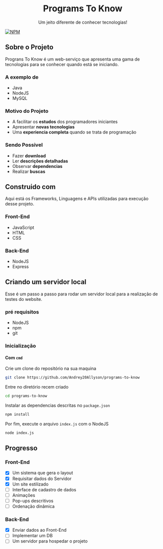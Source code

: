 <!-- Project Logo -->
<div align='center'>
    <h1>Programs To Know</h1>
    <p>Um jeito diferente de conhecer tecnologias!</p>
</div>

[![NPM](https://img.shields.io/badge/license-MIT-green)](https://github.com/Andrey20Allyson/programs-to-know/blob/master/LICENSE)

## Sobre o Projeto

Prograns To Know é um web-serviço que apresenta uma gama de tecnologias para se conhecer quando está se iniciando.

### A exemplo de

- Java
- NodeJS
- MySQL

### Motivo do Projeto
- A facilitar os **estudos** dos programadores iniciantes
- Apresentar **novas tecnologias**
- Uma **experiencia completa** quando se trata de programação

### Sendo Possivel

- Fazer **download**
- Ler **descrições detalhadas**
- Observar **dependencias**
- Realizar **buscas**

## Construido com

Aqui está os Frameworks, Linguagens e APIs utilizadas para execução desse projeto.

### Front-End

- JavaScript
- HTML
- CSS

### Back-End

- NodeJS
- Express

## Criando um servidor local

Esse é um passo a passo para rodar um servidor local para a realização de testes do website.

### pré requisitos

- NodeJS
- npm
- git

### Inicialização

#### Com `cmd`

Crie um clone do repositório na sua maquina

```sh
git clone https://github.com/Andrey20Allyson/programs-to-know
```

Entre no diretório recem criado

```sh
cd programs-to-know
```

Instalar as dependencias descritas no `package.json`

```sh
npm install
```

Por fim, execute o arquivo `index.js` com o NodeJS

```sh
node index.js
```

## Progresso

### Front-End
- [x] Um sistema que gera o layout
- [x] Requisitar dados do Servidor
- [x] Um site estilizado
- [ ] Interface de cadastro de dados
- [ ] Animações
- [ ] Pop-ups descritivos
- [ ] Ordenação dinâmica
### Back-End
- [x] Enviar dados ao Front-End
- [ ] Implementar um DB
- [ ] Um servidor para hospedar o projeto
